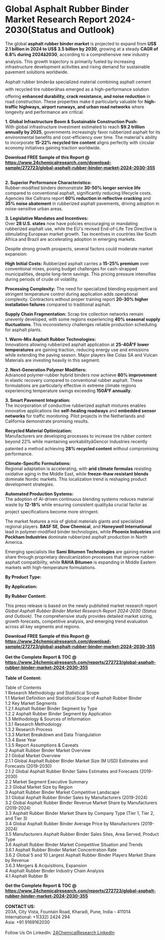 <h1>Global Asphalt Rubber Binder Market Research Report 2024-2030(Status and Outlook)</h1><p>The global <strong>asphalt rubber binder market</strong> is projected to expand from <strong>US$ 2.1 billion in 2024 to US$ 3.5 billion by 2030</strong>, growing at a steady <strong>CAGR of 6.8% during 2024â2030</strong>, according to a comprehensive new industry analysis. This growth trajectory is primarily fueled by increasing infrastructure development activities and rising demand for sustainable pavement solutions worldwide.</p><p>Asphalt rubber binderâa specialized material combining asphalt cement with recycled tire rubberâhas emerged as a high-performance solution offering <strong>enhanced durability, crack resistance, and noise reduction</strong> in road construction. These properties make it particularly valuable for <strong>high-traffic highways, airport runways, and urban road networks</strong> where longevity and performance are critical.</p><p><strong>1. Global Infrastructure Boom &amp; Sustainable Construction Push:</strong><br>
With global infrastructure investment estimated to reach <strong>$9.2 trillion annually by 2025</strong>, governments increasingly favor rubberized asphalt for its environmental benefits and cost-efficiency over time. The material's ability to incorporate <strong>15-22% recycled tire content</strong> aligns perfectly with circular economy initiatives gaining traction worldwide.</p><div><b>Download FREE Sample of this Report @ 
            <a href="https://www.24chemicalresearch.com/download-sample/272723/global-asphalt-rubber-binder-market-2024-2030-355">
            https://www.24chemicalresearch.com/download-sample/272723/global-asphalt-rubber-binder-market-2024-2030-355</a></b></div><br><p><strong>2. Superior Performance Characteristics:</strong><br>
Rubber-modified binders demonstrate <strong>30-50% longer service life</strong> compared to conventional asphalt, significantly reducing lifecycle costs. Agencies like Caltrans report <strong>60% reduction in reflective cracking</strong> and <strong>35% noise abatement</strong> in rubberized asphalt pavements, driving adoption in noise-sensitive urban areas.</p><p><strong>3. Legislative Mandates and Incentives:</strong><br>
Over <strong>28 U.S. states</strong> now have policies encouraging or mandating rubberized asphalt use, while the EU's revised End-of-Life Tire Directive is stimulating European market growth. Tax incentives in countries like South Africa and Brazil are accelerating adoption in emerging markets.</p><p>Despite strong growth prospects, several factors could moderate market expansion:</p><p><strong>High Initial Costs:</strong> Rubberized asphalt carries a <strong>15-25% premium</strong> over conventional mixes, posing budget challenges for cash-strapped municipalities, despite long-term savings. This pricing pressure intensifies during periods of crude oil volatility.</p><p><strong>Processing Complexity:</strong> The need for specialized blending equipment and stringent temperature control during application adds operational complexity. Contractors without proper training report <strong>20-30% higher installation failures</strong> compared to traditional asphalt.</p><p><strong>Supply Chain Fragmentation:</strong> Scrap tire collection networks remain unevenly developed, with some regions experiencing <strong>40% seasonal supply fluctuations</strong>. This inconsistency challenges reliable production scheduling for asphalt plants.</p><p><strong>1. Warm-Mix Asphalt Rubber Technologies:</strong><br>
Innovations allowing rubberized asphalt application at <strong>25-40Â°F lower temperatures</strong> are gaining traction, reducing energy use and emissions while extending the paving season. Major players like Colas SA and Vulcan Materials are investing heavily in this segment.</p><p><strong>2. Next-Generation Polymer Modifiers:</strong><br>
Advanced polymer-rubber hybrid binders now achieve <strong>80% improvement</strong> in elastic recovery compared to conventional rubber asphalt. These formulations are particularly effective in extreme climate regions experiencing temperature swings exceeding <strong>150Â°F annually</strong>.</p><p><strong>3. Smart Pavement Integration:</strong><br>
The incorporation of conductive rubberized asphalt mixtures enables innovative applications like <strong>self-healing roadways</strong> and <strong>embedded sensor networks</strong> for traffic monitoring. Pilot projects in the Netherlands and California demonstrate promising results.</p><p><strong>Recycled Material Optimization:</strong><br>
    Manufacturers are developing processes to increase tire rubber content beyond 22% while maintaining workabilityâGencor Industries recently patented a method achieving <strong>28% recycled content</strong> without compromising performance.</p><p><strong>Climate-Specific Formulations:</strong><br>
    Regional adaptation is accelerating, with <strong>arid climate formulas</strong> resisting oxidative aging in the Middle East, while <strong>freeze-thaw resistant blends</strong> dominate Nordic markets. This localization trend is reshaping product development strategies.</p><p><strong>Automated Production Systems:</strong><br>
    The adoption of AI-driven continuous blending systems reduces material waste by <strong>12-18%</strong> while ensuring consistent qualityâa crucial factor as project specifications become more stringent.</p><p>The market features a mix of global materials giants and specialized regional players. <strong>BASF SE</strong>, <strong>Dow Chemical</strong>, and <strong>Honeywell International</strong> lead in polymer-modified binder technologies, while <strong>Phoenix Industries</strong> and <strong>Peckham Industries</strong> dominate rubberized asphalt production in North America.</p><p>Emerging specialists like <strong>Sami Bitumen Technologies</strong> are gaining market share through proprietary devulcanization processes that improve rubber-asphalt compatibility, while <strong>RAHA Bitumen</strong> is expanding in Middle Eastern markets with high-temperature formulations.</p><p><strong>By Product Type:</strong></p><p><strong>By Application:</strong></p><p><strong>By Rubber Content:</strong></p><p>This press release is based on the newly published market research report <em>Global Asphalt Rubber Binder Market Research Report 2024-2030 (Status and Outlook)</em>. The comprehensive study provides detailed market sizing, growth forecasts, competitive analysis, and emerging trend evaluation across all key segments and regions.</p><div><b>Download FREE Sample of this Report @ 
            <a href="https://www.24chemicalresearch.com/download-sample/272723/global-asphalt-rubber-binder-market-2024-2030-355">
            https://www.24chemicalresearch.com/download-sample/272723/global-asphalt-rubber-binder-market-2024-2030-355</a></b></div><br><div><b>Get the Complete Report & TOC @ 
            <a href="https://www.24chemicalresearch.com/reports/272723/global-asphalt-rubber-binder-market-2024-2030-355">
            https://www.24chemicalresearch.com/reports/272723/global-asphalt-rubber-binder-market-2024-2030-355</a></b></div><br>
            <b>Table of Content:</b><p>Table of Contents<br />
1 Research Methodology and Statistical Scope<br />
1.1 Market Definition and Statistical Scope of Asphalt Rubber Binder<br />
1.2 Key Market Segments<br />
1.2.1 Asphalt Rubber Binder Segment by Type<br />
1.2.2 Asphalt Rubber Binder Segment by Application<br />
1.3 Methodology & Sources of Information<br />
1.3.1 Research Methodology<br />
1.3.2 Research Process<br />
1.3.3 Market Breakdown and Data Triangulation<br />
1.3.4 Base Year<br />
1.3.5 Report Assumptions & Caveats<br />
2 Asphalt Rubber Binder Market Overview<br />
2.1 Global Market Overview<br />
2.1.1 Global Asphalt Rubber Binder Market Size (M USD) Estimates and Forecasts (2019-2030)<br />
2.1.2 Global Asphalt Rubber Binder Sales Estimates and Forecasts (2019-2030)<br />
2.2 Market Segment Executive Summary<br />
2.3 Global Market Size by Region<br />
3 Asphalt Rubber Binder Market Competitive Landscape<br />
3.1 Global Asphalt Rubber Binder Sales by Manufacturers (2019-2024)<br />
3.2 Global Asphalt Rubber Binder Revenue Market Share by Manufacturers (2019-2024)<br />
3.3 Asphalt Rubber Binder Market Share by Company Type (Tier 1, Tier 2, and Tier 3)<br />
3.4 Global Asphalt Rubber Binder Average Price by Manufacturers (2019-2024)<br />
3.5 Manufacturers Asphalt Rubber Binder Sales Sites, Area Served, Product Type<br />
3.6 Asphalt Rubber Binder Market Competitive Situation and Trends<br />
3.6.1 Asphalt Rubber Binder Market Concentration Rate<br />
3.6.2 Global 5 and 10 Largest Asphalt Rubber Binder Players Market Share by Revenue<br />
3.6.3 Mergers & Acquisitions, Expansion<br />
4 Asphalt Rubber Binder Industry Chain Analysis<br />
4.1 Asphalt Rubber Bi</p><div><b>Get the Complete Report & TOC @ 
            <a href="https://www.24chemicalresearch.com/reports/272723/global-asphalt-rubber-binder-market-2024-2030-355">
            https://www.24chemicalresearch.com/reports/272723/global-asphalt-rubber-binder-market-2024-2030-355</a></b></div><br><b>CONTACT US:</b><br>
            203A, City Vista, Fountain Road, Kharadi, Pune, India - 411014<br>
            International: +1(332) 2424 294<br>
            Asia: +91 9169162030 <br><br>
            Follow Us On LinkedIn: <a href="https://www.linkedin.com/company/24chemicalresearch/">24ChemicalResearch LinkedIn</a>